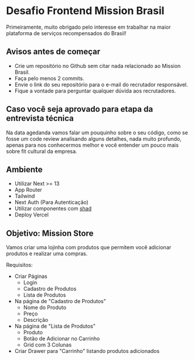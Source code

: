 # Desafio Frontend Mission Brasil
Primeiramente, muito obrigado pelo interesse em trabalhar na maior plataforma de serviços recompensados do Brasil!

## Avisos antes de começar
- Crie um repositório no Github sem citar nada relacionado ao Mission Brasil.
- Faça pelo menos 2 commits.
- Envie o link do seu repositório para o e-mail do recrutador responsável.
- Fique a vontade para perguntar qualquer dúvida aos recrutadores.

## Caso você seja aprovado para etapa da entrevista técnica
Na data agedanda vamos falar um pouquinho sobre o seu código, como se fosse um code review analisando alguns detalhes, nada muito profundo, apenas para nos conhecermos melhor e você entender um pouco mais sobre fit cultural da empresa.

## Ambiente
- Utilizar Next >= 13
- App Router
- Tailwind
- Next Auth (Para Autenticação)
- Utilizar componentes com [shad](https://ui.shadcn.com/)
- Deploy Vercel

## Objetivo: Mission Store
Vamos criar uma lojinha com produtos que permitem você adicionar produtos e realizar uma compras.

Requisitos:

- Criar Páginas
  - Login
  - Cadastro de Produtos
  - Lista de Produtos
- Na página de "Cadastro de Produtos"
  - Nome do Produto
  - Preço
  - Descrição
- Na página de "Lista de Produtos"
  - Produto
  - Botão de Adicionar no Carrinho
  - Grid com 3 Colunas
- Criar Drawer para "Carrinho" listando produtos adicionados
